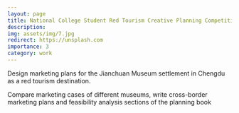 ```yaml
---
layout: page
title: National College Student Red Tourism Creative Planning Competition
description: 
img: assets/img/7.jpg
redirect: https://unsplash.com
importance: 3
category: work
---
```


Design marketing plans for the Jianchuan Museum settlement in Chengdu as a red tourism destination.

Compare marketing cases of different museums, write cross-border marketing plans and feasibility analysis sections of the planning book
